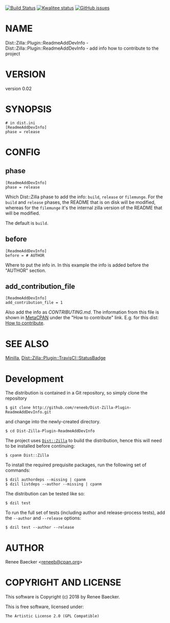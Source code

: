 [![Build Status](https://travis-ci.org/reneeb/Dist-Zilla-Plugin-ReadmeAddDevInfo.svg?branch=master)](https://travis-ci.org/reneeb/Dist-Zilla-Plugin-ReadmeAddDevInfo)
[![Kwalitee status](http://cpants.cpanauthors.org/dist/Dist-Zilla-Plugin-ReadmeAddDevInfo.png)](http://cpants.charsbar.org/dist/overview/Dist-Zilla-Plugin-ReadmeAddDevInfo)
[![GitHub issues](https://img.shields.io/github/issues/reneeb/Dist-Zilla-Plugin-ReadmeAddDevInfo.svg)](https://github.com/reneeb/Dist-Zilla-Plugin-ReadmeAddDevInfo/issues)

# NAME

Dist::Zilla::Plugin::ReadmeAddDevInfo - Dist::Zilla::Plugin::ReadmeAddDevInfo - add info how to contribute to the project

# VERSION

version 0.02

# SYNOPSIS

    # in dist.ini
    [ReadmeAddDevInfo]
    phase = release

# CONFIG

## phase

    [ReadmeAddDevInfo]
    phase = release

Which Dist::Zilla phase to add the info: `build`, `release` or `filemunge`.
For the `build` and `release` phases, the README that is on disk will
be modified, whereas for the `filemunge` it's the internal zilla version of
the README that will be modified.

The default is `build`.

## before

    [ReadmeAddDevInfo]
    before = # AUTHOR

Where to put the info in. In this example the info is added before the
"AUTHOR" section.

## add\_contribution\_file

    [ReadmeAddDevInfo]
    add_contribution_file = 1

Also add the info as _CONTRIBUTING.md_. The information from this file
is shown in [MetaCPAN](https://metacpan.org) under the "How to contribute" link.
E.g. for this dist: [How to contribute](https://metacpan.org/contributing-to/Dist-Zilla-Plugin-ReadmeAddDevInfo).

# SEE ALSO

[Minilla](https://metacpan.org/pod/Minilla), [Dist::Zilla::Plugin::TravisCI::StatusBadge](https://metacpan.org/pod/Dist::Zilla::Plugin::TravisCI::StatusBadge)



# Development

The distribution is contained in a Git repository, so simply clone the
repository

```
$ git clone http://github.com/reneeb/Dist-Zilla-Plugin-ReadmeAddDevInfo.git
```

and change into the newly-created directory.

```
$ cd Dist-Zilla-Plugin-ReadmeAddDevInfo
```

The project uses [`Dist::Zilla`](https://metacpan.org/pod/Dist::Zilla) to
build the distribution, hence this will need to be installed before
continuing:

```
$ cpanm Dist::Zilla
```

To install the required prequisite packages, run the following set of
commands:

```
$ dzil authordeps --missing | cpanm
$ dzil listdeps --author --missing | cpanm
```

The distribution can be tested like so:

```
$ dzil test
```

To run the full set of tests (including author and release-process tests),
add the `--author` and `--release` options:

```
$ dzil test --author --release
```

# AUTHOR

Renee Baecker &lt;reneeb@cpan.org>

# COPYRIGHT AND LICENSE

This software is Copyright (c) 2018 by Renee Baecker.

This is free software, licensed under:

    The Artistic License 2.0 (GPL Compatible)
